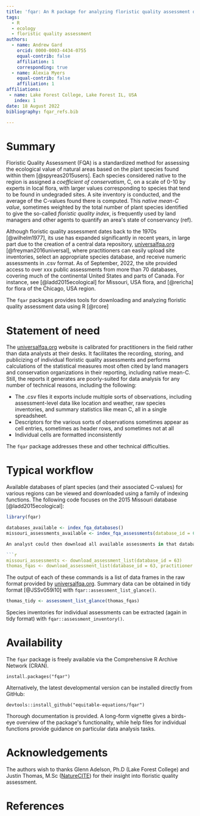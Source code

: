 ```yaml
---
title: 'fqar: An R package for analyzing floristic quality assessment data'
tags:
  - R
  - ecology
  - floristic quality assessment
authors:
  - name: Andrew Gard
    orcid: 0000-0003-4434-0755
    equal-contrib: false
    affiliation: 1
    corresponding: true 
  - name: Alexia Myers
    equal-contrib: false 
    affiliation: 1
affiliations:
 - name: Lake Forest College, Lake Forest IL, USA
   index: 1
date: 18 August 2022
bibliography: fqar_refs.bib

---
```


# Summary

Floristic Quality Assessment (FQA) is a standardized method for assessing the ecological value of natural areas based on the plant species found within them [@spyreas2015users]. Each species considered native to the region is assigned a *coefficient of conservatism*, C, on a scale of 0-10 by experts in local flora, with larger values corresponding to species that tend to be found in undegraded sites. A site inventory is conducted, and the average of the C-values found there is computed. This *native mean-C value*, sometimes weighted by the total number of plant species identified to give the so-called *floristic quality index*, is frequently used by land managers and other agents to quantify an area's state of conservancy (ref). 

Although floristic quality assessment dates back to the  1970s [@wilhelm1977], its use has expanded significantly in recent years, in large part due to the creation of a central data repository, [universalfqa.org](https://universalfqa.org/) [@freyman2016universal], where practitioners can easily upload site inventories, select an appropriate species database, and receive numeric assessments in .csv format. As of September, 2022, the site provided access to over xxx public assessments from more than 70 databases, covering much of the continental United States and parts of Canada. For instance, see [@ladd2015ecological] for Missouri, USA flora, and [@rericha] for flora of the Chicago, USA region.

The `fqar` packages provides tools for downloading and analyzing floristic quality assessment data using R [@rcore]

# Statement of need

The [universalfqa.org](https://universalfqa.org/) website is calibrated for practitioners in the field rather than data analysts at their desks. It facilitates the recording, storing, and publicizing of individual floristic quality assessments and performs calculations of the statistical measures most often cited by land managers and conservation organizations in their reporting, including native mean-C. Still, the reports it generates are poorly-suited for data analysis for any number of technical reasons, including the following:

- The .csv files it exports include multiple sorts of observations, including assessment-level data like location and weather, raw species inventories, and summary statistics like mean C, all in a single spreadsheet.
- Descriptors for the various sorts of observations sometimes appear as cell entries, sometimes as header rows, and sometimes not at all
- Individual cells are formatted inconsistently

The `fqar` package addresses these and other technical difficulties. 

# Typical workflow

Available databases of plant species (and their associated C-values) for various regions can be viewed and downloaded using a family of indexing functions. The following code focuses on the 2015 Missouri database [@ladd2015ecological]:

```r 
library(fqar)

databases_available <- index_fqa_databases()  
missouri_assessments_available <- index_fqa_assessments(database_id = 63)

An analyst could then download all available assessments in that database or filter using `dplyr` [@Wickham:2022vf] syntax by practitioner, site, or other criteria. The following code focuses on assessments done by Justin Thomas:

```r
missouri_assessments <- download_assessment_list(database_id = 63)  
thomas_fqas <- download_assessment_list(database_id = 63, practitioner == "Justin Thomas")
```

The output of each of these commands is a list of data frames in the raw format provided by [universalfqa.org](https://universalfqa.org/). Summary data can be obtained in tidy format [@JSSv059i10] with `fqar::assessment_list_glance()`. 

```r
thomas_tidy <- assessment_list_glance(thomas_fqas)
```

Species inventories for individual assessments can be extracted (again in tidy format) with `fqar::assessment_inventory()`.

# Availability

The `fqar` package is freely available via the Comprehensive R Archive Network (CRAN). 

`install.packages("fqar")`

Alternatively, the latest developmental version can be installed directly from GitHub:

`devtools::install_github("equitable-equations/fqar")`

Thorough documentation is provided. A long-form vignette gives a birds-eye overview of the package's functionality, while help files for individual functions provide guidance on particular data analysis tasks. 

# Acknowledgements

The authors wish to thanks Glenn Adelson, Ph.D  (Lake Forest College) and Justin Thomas, M.Sc ([NatureCITE](https://www.naturecite.org/)) for their insight into floristic quality assessment. 

# References

